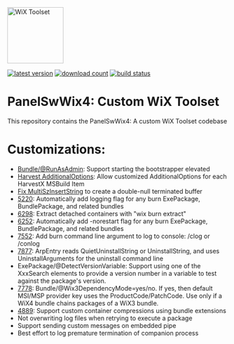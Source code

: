 <img src="https://github.com/wixtoolset/Home/raw/master/imgs/wix-white-bg.png" alt="WiX Toolset" height="128" />

[![latest version](https://img.shields.io/nuget/vpre/wix)](https://www.nuget.org/packages/PanelSwWix4)
[![download count](https://img.shields.io/nuget/dt/wix)](https://www.nuget.org/stats/packages/PanelSwWix4?groupby=Version)
[![build status](https://img.shields.io/github/actions/workflow/status/nirbar/wix4/build.yml?branch=develop)](https://github.com/wixtoolset/wix/actions/workflows/build.yml?query=branch%3Adevelop)

# PanelSwWix4: Custom WiX Toolset

This repository contains the PanelSwWix4: A custom WiX Toolset codebase

# Customizations:

- [Bundle/@RunAsAdmin](https://github.com/wixtoolset/issues/issues/5309): Support starting the bootstrapper elevated
- [Harvest AdditionalOptions](https://github.com/wixtoolset/issues/issues/7427): Allow customized AdditionalOptions for each HarvestX MSBuild Item
- [Fix MultiSzInsertString](https://github.com/wixtoolset/issues/issues/7311) to create a double-null terminated buffer
- [5220](https://github.com/wixtoolset/issues/issues/5220): Automatically add logging flag for any burn ExePackage, BundlePackage, and related bundles
- [6298](https://github.com/wixtoolset/issues/issues/6298): Extract detached containers with "wix burn extract"
- [6252](https://github.com/wixtoolset/issues/issues/6252): Automatically add -norestart flag for any burn ExePackage, BundlePackage, and related bundles
- [7552](https://github.com/wixtoolset/issues/issues/7552): Add burn command line argument to log to console: /clog or /conlog
- [7877](https://github.com/wixtoolset/issues/issues/7877): ArpEntry reads QuietUninstallString or UninstallString, and uses UninstallArguments for the uninstall command line
- ExePackage/@DetectVersionVariable: Support using one of the XxxSearch elements to provide a version number in a variable to test against the package's version.
- [7778](https://github.com/wixtoolset/issues/issues/7778): Bundle/@Wix3DependencyMode=yes/no. If yes, then default MSI/MSP provider key uses the ProductCode/PatchCode. Use only if a WiX4 bundle chains packages of a WiX3 bundle.
- [4889](https://github.com/wixtoolset/issues/issues/4889): Support custom container compressions using bundle extensions
- Not overwriting log files when retrying to execute a package
- Support sending custom messages on embedded pipe
- Best effort to log premature termination of companion process